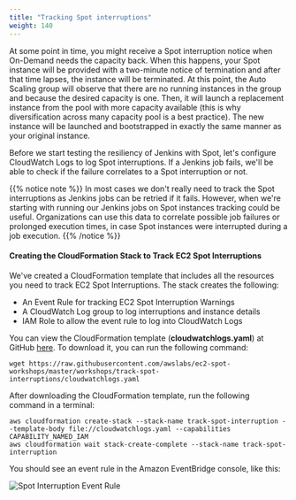 ```yaml
---
title: "Tracking Spot interruptions"
weight: 140
---
```

At some point in time, you might receive a Spot interruption notice when On-Demand needs the capacity back. When this happens, your Spot instance will be provided with a two-minute notice of termination and after that time lapses, the instance will be terminated. At this point, the Auto Scaling group will observe that there are no running instances in the group and because the desired capacity is one. Then, it will launch a replacement instance from the pool with more capacity available (this is why diversification across many capacity pool is a best practice). The new instance will be launched and bootstrapped in exactly the same manner as your original instance.

Before we start testing the resiliency of Jenkins with Spot, let's configure CloudWatch Logs to log Spot interruptions. If a Jenkins job fails, we'll be able to check if the failure correlates to a Spot interruption or not.

{{% notice note %}}
In most cases we don't really need to track the Spot interruptions as Jenkins jobs can be retried if it fails. However, when we're starting with running our Jenkins jobs on Spot instances tracking could be useful. Organizations can use this data to correlate possible job failures or prolonged execution times, in case Spot instances were interrupted during a job execution.
{{% /notice %}}

#### Creating the CloudFormation Stack to Track EC2 Spot Interruptions

We've created a CloudFormation template that includes all the resources you need to track EC2 Spot Interruptions. The stack creates the following:

* An Event Rule for tracking EC2 Spot Interruption Warnings
* A CloudWatch Log group to log interruptions and instance details
* IAM Role to allow the event rule to log into CloudWatch Logs

You can view the CloudFormation template (**cloudwatchlogs.yaml**) at GitHub [here](https://raw.githubusercontent.com/awslabs/ec2-spot-workshops/master/workshops/track-spot-interruptions/cloudwatchlogs.yaml). To download it, you can run the following command:

```
wget https://raw.githubusercontent.com/awslabs/ec2-spot-workshops/master/workshops/track-spot-interruptions/cloudwatchlogs.yaml
```

After downloading the CloudFormation template, run the following command in a terminal:

```
aws cloudformation create-stack --stack-name track-spot-interruption --template-body file://cloudwatchlogs.yaml --capabilities CAPABILITY_NAMED_IAM
aws cloudformation wait stack-create-complete --stack-name track-spot-interruption
```

You should see an event rule in the Amazon EventBridge console, like this:

![Spot Interruption Event Rule](/images/tracking-spot/itn-event-rule.png)
